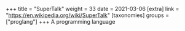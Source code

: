 +++
title = "SuperTalk"
weight = 33
date = 2021-03-06
[extra]
link = "https://en.wikipedia.org/wiki/SuperTalk"
[taxonomies]
groups = ["proglang"]
+++
A programming language

